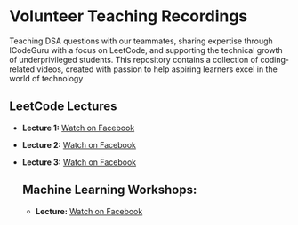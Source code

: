 # Volunteer Teaching Recordings  

Teaching DSA questions with our teammates, sharing expertise through ICodeGuru with a focus on LeetCode, and supporting the technical growth of underprivileged students. This repository contains a collection of coding-related videos, created with passion to help aspiring learners excel in the world of technology  

## LeetCode Lectures  
- **Lecture 1:** [Watch on Facebook](https://www.facebook.com/watch/?v=1848412722678920)
- **Lecture 2:** [Watch on Facebook](https://www.facebook.com/share/v/1HcnE3hGkF/)
- **Lecture 3:** [Watch on Facebook](https://www.facebook.com/share/v/15sLoLWrJy/)

  ## Machine Learning Workshops:
  - **Lecture:** [Watch on Facebook](https://www.facebook.com/share/v/1BGwSQ8BSh/)
